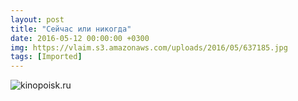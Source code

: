 ```yaml
---
layout: post
title: "Сейчас или никогда"
date: 2016-05-12 00:00:00 +0300
img: https://vlaim.s3.amazonaws.com/uploads/2016/05/637185.jpg
tags: [Imported]
---
```


![kinopoisk.ru](https://vlaim.s3.amazonaws.com/uploads/2016/05/637185.jpg)